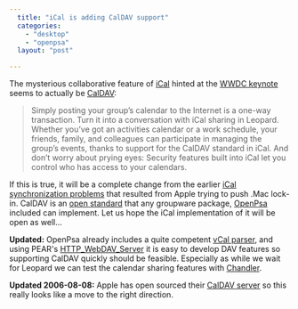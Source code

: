 ```yaml
---
  title: "iCal is adding CalDAV support"
  categories: 
    - "desktop"
    - "openpsa"
  layout: "post"

---
```

The mysterious collaborative feature of [iCal][2] hinted at the [WWDC keynote][1] seems to actually be [CalDAV][3]:

> Simply posting your group’s calendar to the Internet is a one-way transaction. Turn it into a conversation with iCal sharing in Leopard. Whether you’ve got an activities calendar or a work schedule, your friends, family, and colleagues can participate in managing the group’s events, thanks to support for the CalDAV standard in iCal. And don’t worry about prying eyes: Security features built into iCal let you control who has access to your calendars.

If this is true, it will be a complete change from the earlier [iCal synchronization problems][4] that resulted from Apple trying to push .Mac lock-in. CalDAV is an [open standard][5] that any groupware package, [OpenPsa][6] included can implement. Let us hope the iCal implementation of it will be open as well...

__Updated:__ OpenPsa already includes a quite competent [vCal parser][7], and using PEAR's [HTTP\_WebDAV\_Server][8] it is easy to develop DAV features so supporting CalDAV quickly should be feasible. Especially as while we wait for Leopard we can test the calendar sharing features with [Chandler][9].

__Updated 2006-08-08:__ Apple has open sourced their [CalDAV server][10] so this really looks like a move to the right direction.

[1]: http://www.engadget.com/2006/08/07/live-from-wwdc-2006-steve-jobs-keynote/
[2]: http://www.apple.com/macosx/leopard/ical.html
[3]: http://en.wikipedia.org/wiki/CalDAV
[4]: http://www.nemein.com/people/rambo/calendar_webdav.html
[5]: http://www.caldav.org/
[6]: http://www.openpsa.org/
[7]: http://gforge.nehmer.net/plugins/scmsvn/viewcvs.php/trunk/src/org.openpsa.helpers/vx_parser.php?rev=3799&root=midcom&view=markup
[8]: http://pear.php.net/package/HTTP_WebDAV_Server
[9]: http://chandler.osafoundation.org/
[10]: http://trac.macosforge.org/projects/collaboration
